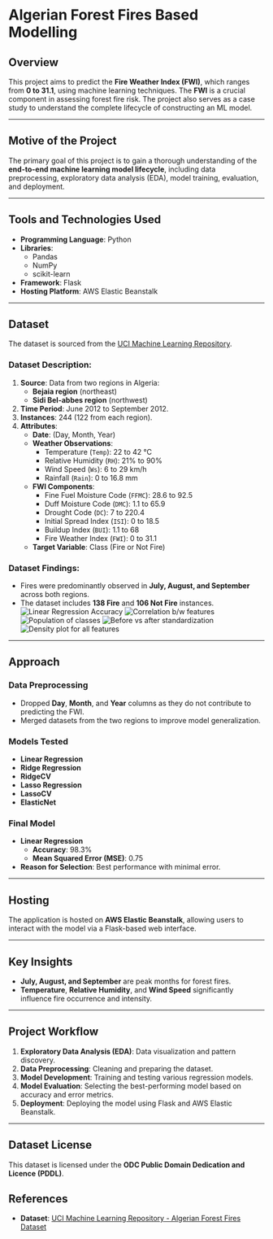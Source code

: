 # Algerian Forest Fires Based Modelling

## Overview
This project aims to predict the **Fire Weather Index (FWI)**, which ranges from **0 to 31.1**, using machine learning techniques. The **FWI** is a crucial component in assessing forest fire risk. The project also serves as a case study to understand the complete lifecycle of constructing an ML model.

---

## Motive of the Project
The primary goal of this project is to gain a thorough understanding of the **end-to-end machine learning model lifecycle**, including data preprocessing, exploratory data analysis (EDA), model training, evaluation, and deployment.

---

## Tools and Technologies Used
- **Programming Language**: Python
- **Libraries**:
  - Pandas
  - NumPy
  - scikit-learn
- **Framework**: Flask
- **Hosting Platform**: AWS Elastic Beanstalk

---

## Dataset
The dataset is sourced from the [UCI Machine Learning Repository](https://archive.ics.uci.edu/dataset/547/algerian+forest+fires+dataset).

### Dataset Description:
1. **Source**: Data from two regions in Algeria:
   - **Bejaia region** (northeast)
   - **Sidi Bel-abbes region** (northwest)
2. **Time Period**: June 2012 to September 2012.
3. **Instances**: 244 (122 from each region).
4. **Attributes**:
   - **Date**: (Day, Month, Year)
   - **Weather Observations**:
     - Temperature (`Temp`): 22 to 42 °C
     - Relative Humidity (`RH`): 21% to 90%
     - Wind Speed (`Ws`): 6 to 29 km/h
     - Rainfall (`Rain`): 0 to 16.8 mm
   - **FWI Components**:
     - Fine Fuel Moisture Code (`FFMC`): 28.6 to 92.5
     - Duff Moisture Code (`DMC`): 1.1 to 65.9
     - Drought Code (`DC`): 7 to 220.4
     - Initial Spread Index (`ISI`): 0 to 18.5
     - Buildup Index (`BUI`): 1.1 to 68
     - Fire Weather Index (`FWI`): 0 to 31.1
   - **Target Variable**: Class (Fire or Not Fire)

### Dataset Findings:
- Fires were predominantly observed in **July, August, and September** across both regions.
- The dataset includes **138 Fire** and **106 Not Fire** instances.
![Linear Regression Accuracy](assets/LinReg.png)
![Correlation b/w features](assets/heatmap.png)
![Population of classes](assets/pctclass.png)
![Before vs after standardization](assets/std.png)
![Density plot for all features](assets/densityplot.png)
---

## Approach

### Data Preprocessing
- Dropped **Day**, **Month**, and **Year** columns as they do not contribute to predicting the FWI.
- Merged datasets from the two regions to improve model generalization.

### Models Tested
- **Linear Regression**
- **Ridge Regression**
- **RidgeCV**
- **Lasso Regression**
- **LassoCV**
- **ElasticNet**

### Final Model
- **Linear Regression**
  - **Accuracy**: 98.3%
  - **Mean Squared Error (MSE)**: 0.75
- **Reason for Selection**: Best performance with minimal error.

---

## Hosting
The application is hosted on **AWS Elastic Beanstalk**, allowing users to interact with the model via a Flask-based web interface.

---

## Key Insights
- **July, August, and September** are peak months for forest fires.
- **Temperature**, **Relative Humidity**, and **Wind Speed** significantly influence fire occurrence and intensity.

---

## Project Workflow
1. **Exploratory Data Analysis (EDA)**: Data visualization and pattern discovery.
2. **Data Preprocessing**: Cleaning and preparing the dataset.
3. **Model Development**: Training and testing various regression models.
4. **Model Evaluation**: Selecting the best-performing model based on accuracy and error metrics.
5. **Deployment**: Deploying the model using Flask and AWS Elastic Beanstalk.

---
## Dataset License
This dataset is licensed under the **ODC Public Domain Dedication and Licence (PDDL)**.

## References
- **Dataset**: [UCI Machine Learning Repository - Algerian Forest Fires Dataset](https://archive.ics.uci.edu/dataset/547/algerian+forest+fires+dataset)
